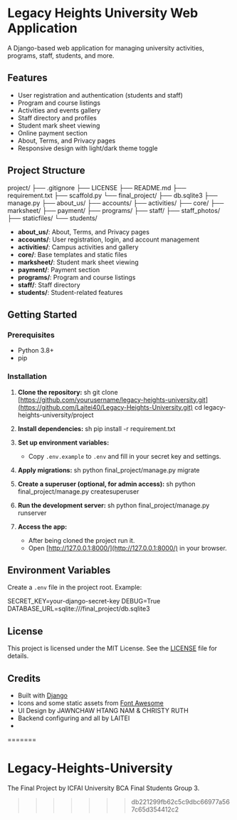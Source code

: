 # Legacy Heights University Web Application

A Django-based web application for managing university activities, programs, staff, students, and more.

## Features

- User registration and authentication (students and staff)
- Program and course listings
- Activities and events gallery
- Staff directory and profiles
- Student mark sheet viewing
- Online payment section
- About, Terms, and Privacy pages
- Responsive design with light/dark theme toggle

## Project Structure

project/
├── .gitignore
├── LICENSE
├── README.md
├── requirement.txt
├── scaffold.py
└── final_project/
    ├── db.sqlite3
    ├── manage.py
    ├── about_us/
    ├── accounts/
    ├── activities/
    ├── core/
    ├── marksheet/
    ├── payment/
    ├── programs/
    ├── staff/
    ├── staff_photos/
    ├── staticfiles/
    └── students/

- **about_us/**: About, Terms, and Privacy pages
- **accounts/**: User registration, login, and account management
- **activities/**: Campus activities and gallery
- **core/**: Base templates and static files
- **marksheet/**: Student mark sheet viewing
- **payment/**: Payment section
- **programs/**: Program and course listings
- **staff/**: Staff directory
- **students/**: Student-related features

## Getting Started

### Prerequisites

- Python 3.8+
- pip

### Installation

1. **Clone the repository:**
   sh
   git clone [https://github.com/yourusername/legacy-heights-university.git](https://github.com/Laitei40/Legacy-Heights-University.git)
   cd legacy-heights-university/project
   

2. **Install dependencies:**
   sh
   pip install -r requirement.txt
   

3. **Set up environment variables:**
   - Copy `.env.example` to `.env` and fill in your secret key and settings.

4. **Apply migrations:**
   sh
   python final_project/manage.py migrate
   

5. **Create a superuser (optional, for admin access):**
   sh
   python final_project/manage.py createsuperuser
   

6. **Run the development server:**
   sh
   python final_project/manage.py runserver
   

7. **Access the app:**
   - After being cloned the project run it.
   - Open [http://127.0.0.1:8000/](http://127.0.0.1:8000/) in your browser.

## Environment Variables

Create a `.env` file in the project root. Example:

SECRET_KEY=your-django-secret-key
DEBUG=True
DATABASE_URL=sqlite:///final_project/db.sqlite3


## License

This project is licensed under the MIT License. See the [LICENSE](LICENSE) file for details.

## Credits

- Built with [Django](https://www.djangoproject.com/)
- Icons and some static assets from [Font Awesome](https://fontawesome.com/)
- UI Design by JAWNCHAW HTANG NAM & CHRISTY RUTH
- Backend configuring and all by LAITEI
- 
=======
# Legacy-Heights-University
The Final Project by ICFAI University BCA Final Students Group 3.
>>>>>>> db221299fb62c5c9dbc66977a567c65d354412c2
